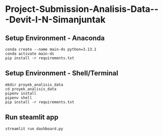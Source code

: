# Project-Submission-Analisis-Data---Devit-I-N-Simanjuntak

## Setup Environment - Anaconda

```
conda create --name main-ds python=3.13.1
conda activate main-ds
pip install -r requirements.txt
```

## Setup Environment - Shell/Terminal

```
mkdir proyek_analisis_data
cd proyek_analisis_data
pipenv install
pipenv shell
pip install -r requirements.txt
```

## Run steamlit app

```
streamlit run dashboard.py
```
